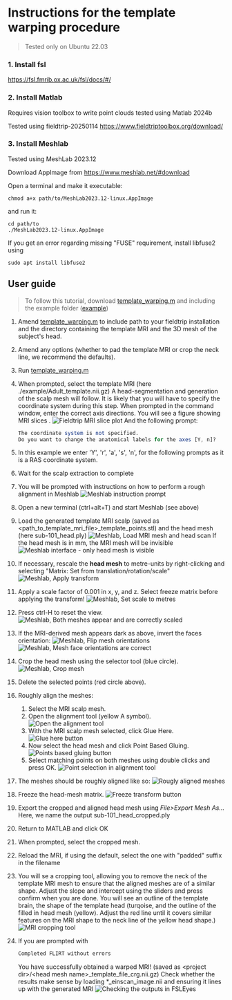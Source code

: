 
# Instructions for the template warping procedure

> Tested only on Ubuntu 22.03

### 1. Install fsl
https://fsl.fmrib.ox.ac.uk/fsl/docs/#/
### 2. Install Matlab
Requires vision toolbox to write point clouds
tested using Matlab 2024b

Tested using fieldtrip-20250114 https://www.fieldtriptoolbox.org/download/
### 3. Install Meshlab
Tested using MeshLab 2023.12
 
Download AppImage from https://www.meshlab.net/#download

Open a terminal and make it executable:

```shell
chmod a+x path/to/MeshLab2023.12-linux.AppImage
```

and run it:
```shell
cd path/to
./MeshLab2023.12-linux.AppImage
```

If you get an error regarding missing "FUSE" requirement, install libfuse2 using
```shell
sudo apt install libfuse2
```

## User guide
> To follow this tutorial, download [template_warping.m](./template_warping.m) and including the example folder ([example](./example))

1. Amend [template_warping.m](./template_warping.m) to include path to your fieldtrip installation and the directory containing the template MRI and the 3D mesh of the subject's head.
2. Amend any options (whether to pad the template MRI or crop the neck line, we recommend the defaults).
3. Run [template_warping.m](./template_warping.m)
4. When prompted, select the template MRI (here ./example/Adult_template.nii.gz)
	A head-segmentation and generation of the scalp mesh will follow. It is likely that you will have to specify the coordinate system during this step. When prompted in the command window, enter the correct axis directions. You will see a figure showing MRI slices .
	![Fieldtrip MRI slice plot](https://github.com/nsrhodes/template_warping/blob/main/screenshots/set_coord_sys.png)
	And the following prompt:
	```octave
	The coordinate system is not specified.
	Do you want to change the anatomical labels for the axes [Y, n]? 
	```
5. In this example we enter 'Y', 'r', 'a', 's', 'n', for the following prompts as it is a RAS coordinate system.
6. Wait for the scalp extraction to complete
7. You will be prompted with instructions on how to perform a rough alignment in Meshlab
	![Meshlab instruction prompt](https://github.com/nsrhodes/template_warping/blob/main/screenshots/meshlab_prompts.png)
    
8. Open a new terminal (ctrl+alt+T) and start Meshlab (see above)
9. Load the generated template MRI scalp
   (saved as <path_to_template_mri_file>\_template_points.stl)
   and the head mesh (here sub-101_head.ply)
   ![Meshlab, Load MRI mesh and head scan](https://github.com/nsrhodes/template_warping/blob/main/screenshots/meshlab_select.png)
	If the head mesh is in mm, the MRI mesh will be invisible
	![Meshlab interface - only head mesh is visible](https://github.com/nsrhodes/template_warping/blob/main/screenshots/only_one_visible.png)
10. If necessary, rescale the **head mesh** to metre-units by right-clicking and selecting "Matrix: Set from translation/rotation/scale"
![Meshlab, Apply transform ](https://github.com/nsrhodes/template_warping/blob/main/screenshots/scale_mesh.png)
11. Apply a scale factor of 0.001 in x, y, and z. Select freeze matrix before applying the transform!
![Meshlab, Set scale to metres](https://github.com/nsrhodes/template_warping/blob/main/screenshots/scale_mesh2.png)
12. Press ctrl-H to reset the view.
![Meshlab, Both meshes appear and are correctly scaled](https://github.com/nsrhodes/template_warping/blob/main/screenshots/post_scale.png)
13. If the MRI-derived mesh appears dark as above, invert the faces orientation:
![Meshlab, Flip mesh orientations](https://github.com/nsrhodes/template_warping/blob/main/screenshots/invert_faces.png)
![Meshlab, Mesh face orientations are correct](https://github.com/nsrhodes/template_warping/blob/main/screenshots/post_flip.png)
14. Crop the head mesh using the selector tool (blue circle).
![Meshlab, Crop mesh](https://github.com/nsrhodes/template_warping/blob/main/screenshots/crop.png)
15. Delete the selected points (red circle above).
16. Roughly align the meshes:
	1. Select the MRI scalp mesh.
	2. Open the alignment tool (yellow A symbol).
    ![Open the alignment tool](https://github.com/nsrhodes/template_warping/blob/main/screenshots/align.png)
	3. With the MRI scalp mesh selected, click Glue Here.
    ![Glue here button](https://github.com/nsrhodes/template_warping/blob/main/screenshots/glue_here.png)
	4. Now select the head mesh and click Point Based Gluing.
    ![Points based gluing button](https://github.com/nsrhodes/template_warping/blob/main/screenshots/points_based_gluing.png)
	5. Select matching points on both meshes using double clicks and press OK.
    ![Point selection in alignment tool](https://github.com/nsrhodes/template_warping/blob/main/screenshots/points_selection.png)
17. The meshes should be roughly aligned like so:
    ![Rougly aligned meshes](https://github.com/nsrhodes/template_warping/blob/main/screenshots/nearly_aligned.png)
18. Freeze the head-mesh matrix.
    ![Freeze transform button](https://github.com/nsrhodes/template_warping/blob/main/screenshots/freeze_matrix.png)
19. Export the cropped and aligned head mesh using _File>Export Mesh As..._
    Here, we name the output sub-101_head_cropped.ply
20. Return to MATLAB and click OK
21. When prompted, select the cropped mesh.
22. Reload the MRI, if using the default, select the one with "padded" suffix in the filename
23. You will se a cropping tool, allowing you to remove the neck of the template MRI mesh to ensure that the aligned meshes are of a similar shape. Adjust the slope and intercept using the sliders and press confirm when you are done. You will see an outline of the template brain, the shape of the template head (turqoise, and the outline of the filled in head mesh (yellow). Adjust the red line until it covers similar features on the MRI shape to the neck line of the yellow head shape.)
![MRI cropping tool](https://github.com/nsrhodes/template_warping/blob/main/screenshots/crop_mri.png)
24. If you are prompted with
	```octave
	Completed FLIRT without errors
	```
	You have successfully obtained a warped MRI! (saved as  \<project dir>\/\<head mesh name>\_template_file_crg.nii.gz)
Check whether the results make sense by loading \*\_einscan_image.nii and ensuring it lines up with the generated MRI
![Checking the outputs in FSLEyes](https://github.com/nsrhodes/template_warping/blob/main/screenshots/result.png)